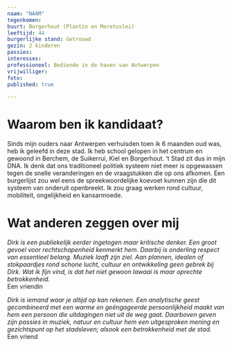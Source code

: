 ```yaml
---
naam: "NAAM"
tegenkomen:
buurt: Borgerhout (Plantin en Moretuslei)
leeftijd: 44
burgerlijke stand: Getrouwd
gezin: 2 kinderen
passies:
interesses:
professioneel: Bediende in de haven van Antwerpen
vrijwilliger:
foto:
published: true

---
```

# Waarom ben ik kandidaat?
Sinds mijn ouders naar Antwerpen verhuisden toen ik 6 maanden oud was, heb ik geleefd in deze stad. Ik heb school gelopen in het centrum en gewoond in Berchem, de Suikerrui, Kiel en Borgerhout. ‘t Stad zit dus in mijn DNA. Ik denk dat ons traditioneel politiek systeem niet meer is opgewassen tegen de snelle veranderingen en de vraagstukken die op ons afkomen. Een burgerlijst zou wel eens de spreekwoordelijke koevoet kunnen zijn die dit systeem van onderuit openbreekt. Ik zou graag werken rond cultuur, mobiliteit, ongelijkheid en kansarmoede.

# Wat anderen zeggen over mij
_Dirk is een publiekelijk eerder ingetogen maar kritische denker. Een groot gevoel voor rechtschapenheid kenmerkt hem. Daarbij is onderling respect van essentieel belang.
Muziek laaft zijn ziel. Aan plannen, idealen of stokpaardjes rond schone lucht, cultuur en ontwikkeling geen gebrek bij Dirk. Wat ik fijn vind, is dat het niet gewoon lawaai is maar oprechte betrokkenheid._  
Een vriendin 

_Dirk is iemand waar je altijd op kan rekenen. Een analytische geest gecombineerd met een warme en geëngageerde persoonlijkheid maakt van hem een persoon die uitdagingen niet uit de weg gaat. Daarboven geven zijn passies in muziek, natuur en cultuur hem een uitgesproken mening en gezichtspunt op het stadsleven; alsook een betrokkenheid met de stad._  
Een vriend


